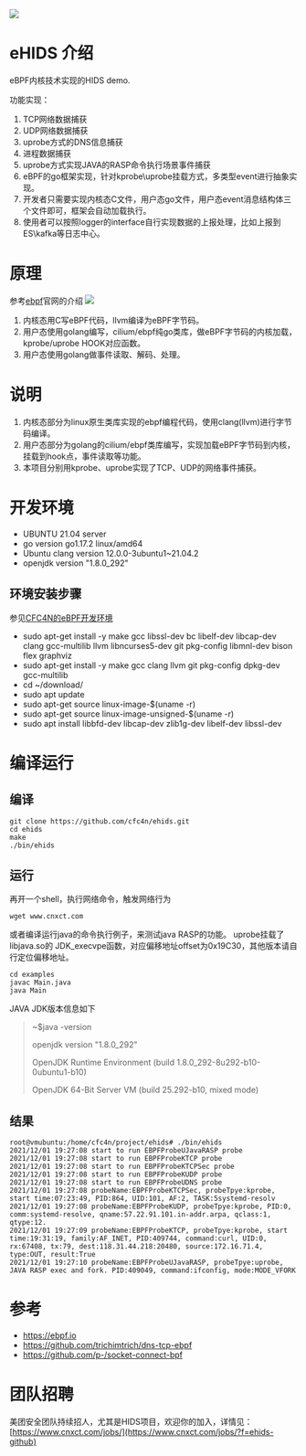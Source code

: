 ![](https://ebpf.io/static/logo-big-9cf8920e80cdc57e6ea60825ebe287ca.png)

# eHIDS 介绍
eBPF内核技术实现的HIDS demo. 

功能实现：
1. TCP网络数据捕获
2. UDP网络数据捕获
3. uprobe方式的DNS信息捕获
4. 进程数据捕获
5. uprobe方式实现JAVA的RASP命令执行场景事件捕获
6. eBPF的go框架实现，针对kprobe\uprobe挂载方式，多类型event进行抽象实现。
7. 开发者只需要实现内核态C文件，用户态go文件，用户态event消息结构体三个文件即可，框架会自动加载执行。
8. 使用者可以按照logger的interface自行实现数据的上报处理，比如上报到ES\kafka等日志中心。


# 原理

参考[ebpf](https://ebpf.io)官网的介绍
![](https://ebpf.io/static/overview-bf463455a5666fc3fb841b9240d588ff.png)

1. 内核态用C写eBPF代码，llvm编译为eBPF字节码。
2. 用户态使用golang编写，cilium/ebpf纯go类库，做eBPF字节码的内核加载，kprobe/uprobe HOOK对应函数。
3. 用户态使用golang做事件读取、解码、处理。



# 说明

1. 内核态部分为linux原生类库实现的ebpf编程代码，使用clang(llvm)进行字节码编译。
2. 用户态部分为golang的cilium/ebpf类库编写，实现加载eBPF字节码到内核，挂载到hook点，事件读取等功能。
3. 本项目分别用kprobe、uprobe实现了TCP、UDP的网络事件捕获。
  

# 开发环境

* UBUNTU 21.04 server
* go version go1.17.2 linux/amd64
* Ubuntu clang version 12.0.0-3ubuntu1~21.04.2
* openjdk version "1.8.0_292"

## 环境安装步骤

参见[CFC4N的eBPF开发环境](https://www.cnxct.com/lessons-using-ebpf-accelerating-cloud-native-zh/?f=github#i-3)

* sudo apt-get install -y make gcc libssl-dev bc libelf-dev libcap-dev clang gcc-multilib llvm libncurses5-dev git
  pkg-config libmnl-dev bison flex graphviz
* sudo apt-get install -y make gcc clang llvm git pkg-config dpkg-dev gcc-multilib
* cd ~/download/
* sudo apt update
* sudo apt-get source linux-image-$(uname -r)
* sudo apt-get source linux-image-unsigned-$(uname -r)
* sudo apt install libbfd-dev libcap-dev zlib1g-dev libelf-dev libssl-dev

# 编译运行

## 编译

```shell
git clone https://github.com/cfc4n/ehids.git
cd ehids
make
./bin/ehids
```

## 运行

再开一个shell，执行网络命令，触发网络行为
```shell
wget www.cnxct.com
```

或者编译运行java的命令执行例子，来测试java RASP的功能。
uprobe挂载了libjava.so的 JDK_execvpe函数，对应偏移地址offset为0x19C30，其他版本请自行定位偏移地址。
```shell
cd examples
javac Main.java
java Main
```
JAVA JDK版本信息如下
> ~$java -version
> 
> openjdk version "1.8.0_292" 
>
> OpenJDK Runtime Environment (build 1.8.0_292-8u292-b10-0ubuntu1-b10)
> 
> OpenJDK 64-Bit Server VM (build 25.292-b10, mixed mode)
## 结果

```shell
root@vmubuntu:/home/cfc4n/project/ehids# ./bin/ehids
2021/12/01 19:27:08 start to run EBPFProbeUJavaRASP probe
2021/12/01 19:27:08 start to run EBPFProbeKTCP probe
2021/12/01 19:27:08 start to run EBPFProbeKTCPSec probe
2021/12/01 19:27:08 start to run EBPFProbeKUDP probe
2021/12/01 19:27:08 start to run EBPFProbeUDNS probe
2021/12/01 19:27:08 probeName:EBPFProbeKTCPSec, probeTpye:kprobe, start time:07:23:49, PID:864, UID:101, AF:2, TASK:5systemd-resolv
2021/12/01 19:27:08 probeName:EBPFProbeKUDP, probeTpye:kprobe, PID:0, comm:systemd-resolve, qname:57.22.91.101.in-addr.arpa, qclass:1, qtype:12.
2021/12/01 19:27:09 probeName:EBPFProbeKTCP, probeTpye:kprobe, start time:19:31:19, family:AF_INET, PID:409744, command:curl, UID:0, rx:67408, tx:79, dest:118.31.44.218:20480, source:172.16.71.4, type:OUT, result:True
2021/12/01 19:27:10 probeName:EBPFProbeUJavaRASP, probeTpye:uprobe, JAVA RASP exec and fork. PID:409049, command:ifconfig, mode:MODE_VFORK
```

# 参考

* https://ebpf.io
* https://github.com/trichimtrich/dns-tcp-ebpf
* https://github.com/p-/socket-connect-bpf
  
# 团队招聘

美团安全团队持续招人，尤其是HIDS项目，欢迎你的加入，详情见：[https://www.cnxct.com/jobs/](https://www.cnxct.com/jobs/?f=ehids-github)